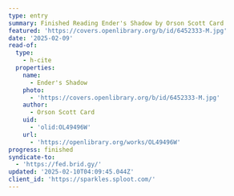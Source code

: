 ```yaml
---
type: entry
summary: Finished Reading Ender's Shadow by Orson Scott Card
featured: 'https://covers.openlibrary.org/b/id/6452333-M.jpg'
date: '2025-02-09'
read-of:
  type:
    - h-cite
  properties:
    name:
      - Ender's Shadow
    photo:
      - 'https://covers.openlibrary.org/b/id/6452333-M.jpg'
    author:
      - Orson Scott Card
    uid:
      - 'olid:OL49496W'
    url:
      - 'https://openlibrary.org/works/OL49496W'
progress: finished
syndicate-to:
  - 'https://fed.brid.gy/'
updated: '2025-02-10T04:09:45.044Z'
client_id: 'https://sparkles.sploot.com/'
---
```


